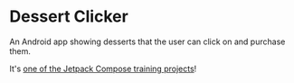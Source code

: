 Dessert Clicker
==========================
An Android app showing desserts that the user can click on and purchase them. 

It's [one of the Jetpack Compose training projects](https://github.com/google-developer-training/basic-android-kotlin-compose-training-dessert-clicker/)!
